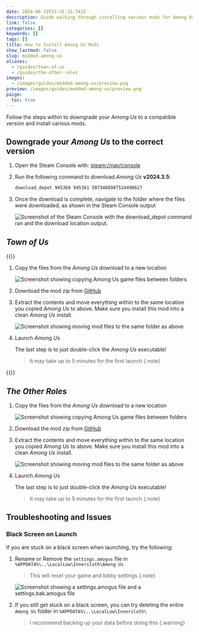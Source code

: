 ```yaml
---
date: 2024-06-19T23:35:15.741Z
description: Guide walking through installing various mods for Among Us
link: false
categories: []
keywords: []
tags: []
title: How to Install Among Us Mods
show_lastmod: false
slug: modded-among-us
aliases:
  - /guides/town-of-us
  - /guides/the-other-roles
images:
  - /images/guides/modded-among-us/preview.png
preview: /images/guides/modded-among-us/preview.png
paige:
  toc: true
---
```



Follow the steps within to downgrade your *Among Us* to a compatible version and install various mods.

<!--more-->

## Downgrade your *Among Us* to the correct version

1. Open the Steam Console with: [steam://nav/console](steam://nav/console)

2. Run the following command to download *Among Us* **v2024.3.5**:

   ```bash
   download_depot 945360 945361 5073468987524498627
   ```

3. Once the download is complete, navigate to the folder where the files were downloaded, as shown in the Steam Console output

   ![Screenshot of the Steam Console with the download_depot command ran and the download location output.](/images/guides/modded-among-us/steam-console.png "Screenshot of the Steam Console with the download_depot command ran and the download location output.")

## *Town of Us*

{{<details-tag summary="Instructions (Deprecated)">}}

1. Copy the files from the *Among Us* download to a new location

   ![Screenshot showing copying Among Us game files between folders](/images/guides/modded-among-us/copy-game-files.png "Screenshot showing copying Among Us game files between folders")

2. Download the mod zip from [GitHub](https://github.com/eDonnes124/Town-Of-Us-R/releases/download/v5.0.4/ToU.v5.0.4.zip)

3. Extract the contents and move everything within to the same location you copied *Among Us* to above. Make sure you install this mod into a clean *Among Us* install.

   ![Screenshot showing moving mod files to the same folder as above](/images/guides/modded-among-us/move-mod-files.png "Screenshot showing moving mod files to the same folder as above")

4. Launch *Among Us*

   The last step is to just double-click the *Among Us* executable!

   > It may take up to 5 minutes for the first launch
   {.note}

{{</details-tag>}}

## *The Other Roles*

1. Copy the files from the *Among Us* download to a new location

   ![Screenshot showing copying Among Us game files between folders](/images/guides/modded-among-us/copy-game-files.png "Screenshot showing copying Among Us game files between folders")

2. Download the mod zip from [GitHub](https://github.com/tarper24/TheOtherRoles/releases/download/v4.6.0.24/TheOtherRoles.zip)

3. Extract the contents and move everything within to the same location you copied *Among Us* to above. Make sure you install this mod into a clean *Among Us* install.

   ![Screenshot showing moving mod files to the same folder as above](/images/guides/modded-among-us/move-mod-files.png "Screenshot showing moving mod files to the same folder as above")

4. Launch *Among Us*

   The last step is to just double-click the *Among Us* executable!

   > It may take up to 5 minutes for the first launch
   {.note}

## Troubleshooting and Issues

### Black Screen on Launch

If you are stuck on a black screen when launching, try the following:

1. Rename or Remove the `settings.amogus` file in `%APPDATA%\..\LocalLow\Innersloth\Among Us`

   > This will reset your game and lobby settings
   {.note}

   ![Screenshot showing a settings.amogus file and a settings.bak.amogus file](/images/guides/modded-among-us/rename-settings.png "Screenshot showing a settings.amogus file and a settings.bak.amogus file")

2. If you still get stuck on a black screen, you can try deleting the entire `Among Us` folder in `%APPDATA%\..\LocalLow\Innersloth\`

   > I recommend backing up your data before doing this
   {.warning}

